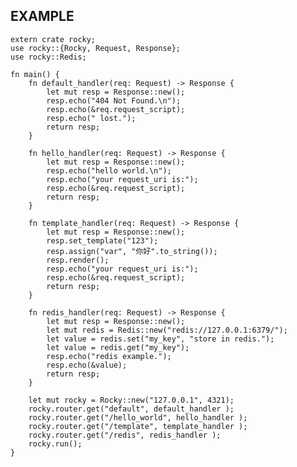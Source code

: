 EXAMPLE
------

    extern crate rocky;
    use rocky::{Rocky, Request, Response};
    use rocky::Redis;

    fn main() {
        fn default_handler(req: Request) -> Response {
            let mut resp = Response::new();
            resp.echo("404 Not Found.\n");
            resp.echo(&req.request_script);
            resp.echo(" lost.");
            return resp;
        }

        fn hello_handler(req: Request) -> Response {
            let mut resp = Response::new();
            resp.echo("hello world.\n");
            resp.echo("your request_uri is:");
            resp.echo(&req.request_script);
            return resp;
        }

        fn template_handler(req: Request) -> Response {
            let mut resp = Response::new();
            resp.set_template("123");
            resp.assign("var", "你好".to_string());
            resp.render();
            resp.echo("your request_uri is:");
            resp.echo(&req.request_script);
            return resp;
        }

        fn redis_handler(req: Request) -> Response {
            let mut resp = Response::new();
            let mut redis = Redis::new("redis://127.0.0.1:6379/");
            let value = redis.set("my_key", "store in redis.");
            let value = redis.get("my_key");
            resp.echo("redis example.");
            resp.echo(&value);
            return resp;
        }

        let mut rocky = Rocky::new("127.0.0.1", 4321);
        rocky.router.get("default", default_handler );
        rocky.router.get("/hello_world", hello_handler );
        rocky.router.get("/template", template_handler );
        rocky.router.get("/redis", redis_handler );
        rocky.run();
    }

